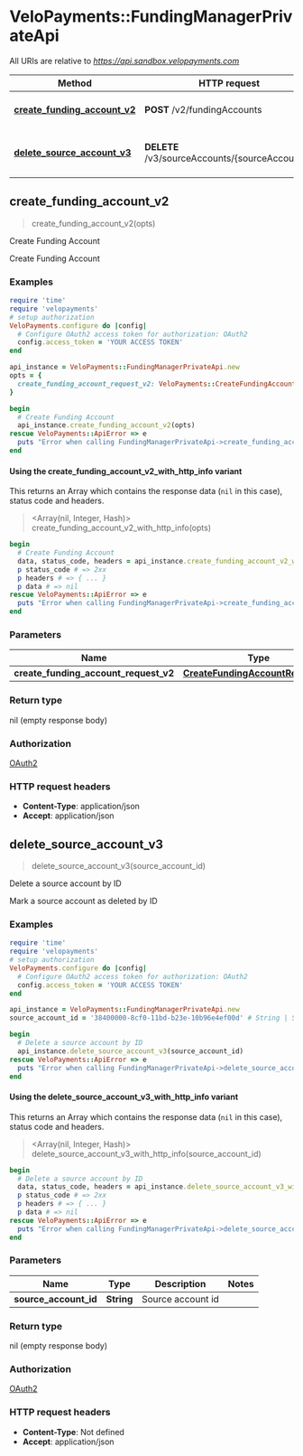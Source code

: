 # VeloPayments::FundingManagerPrivateApi

All URIs are relative to *https://api.sandbox.velopayments.com*

| Method | HTTP request | Description |
| ------ | ------------ | ----------- |
| [**create_funding_account_v2**](FundingManagerPrivateApi.md#create_funding_account_v2) | **POST** /v2/fundingAccounts | Create Funding Account |
| [**delete_source_account_v3**](FundingManagerPrivateApi.md#delete_source_account_v3) | **DELETE** /v3/sourceAccounts/{sourceAccountId} | Delete a source account by ID |


## create_funding_account_v2

> create_funding_account_v2(opts)

Create Funding Account

Create Funding Account

### Examples

```ruby
require 'time'
require 'velopayments'
# setup authorization
VeloPayments.configure do |config|
  # Configure OAuth2 access token for authorization: OAuth2
  config.access_token = 'YOUR ACCESS TOKEN'
end

api_instance = VeloPayments::FundingManagerPrivateApi.new
opts = {
  create_funding_account_request_v2: VeloPayments::CreateFundingAccountRequestV2.new({type: 'FBO', name: 'name_example', payor_id: 'payor_id_example'}) # CreateFundingAccountRequestV2 | 
}

begin
  # Create Funding Account
  api_instance.create_funding_account_v2(opts)
rescue VeloPayments::ApiError => e
  puts "Error when calling FundingManagerPrivateApi->create_funding_account_v2: #{e}"
end
```

#### Using the create_funding_account_v2_with_http_info variant

This returns an Array which contains the response data (`nil` in this case), status code and headers.

> <Array(nil, Integer, Hash)> create_funding_account_v2_with_http_info(opts)

```ruby
begin
  # Create Funding Account
  data, status_code, headers = api_instance.create_funding_account_v2_with_http_info(opts)
  p status_code # => 2xx
  p headers # => { ... }
  p data # => nil
rescue VeloPayments::ApiError => e
  puts "Error when calling FundingManagerPrivateApi->create_funding_account_v2_with_http_info: #{e}"
end
```

### Parameters

| Name | Type | Description | Notes |
| ---- | ---- | ----------- | ----- |
| **create_funding_account_request_v2** | [**CreateFundingAccountRequestV2**](CreateFundingAccountRequestV2.md) |  | [optional] |

### Return type

nil (empty response body)

### Authorization

[OAuth2](../README.md#OAuth2)

### HTTP request headers

- **Content-Type**: application/json
- **Accept**: application/json


## delete_source_account_v3

> delete_source_account_v3(source_account_id)

Delete a source account by ID

Mark a source account as deleted by ID

### Examples

```ruby
require 'time'
require 'velopayments'
# setup authorization
VeloPayments.configure do |config|
  # Configure OAuth2 access token for authorization: OAuth2
  config.access_token = 'YOUR ACCESS TOKEN'
end

api_instance = VeloPayments::FundingManagerPrivateApi.new
source_account_id = '38400000-8cf0-11bd-b23e-10b96e4ef00d' # String | Source account id

begin
  # Delete a source account by ID
  api_instance.delete_source_account_v3(source_account_id)
rescue VeloPayments::ApiError => e
  puts "Error when calling FundingManagerPrivateApi->delete_source_account_v3: #{e}"
end
```

#### Using the delete_source_account_v3_with_http_info variant

This returns an Array which contains the response data (`nil` in this case), status code and headers.

> <Array(nil, Integer, Hash)> delete_source_account_v3_with_http_info(source_account_id)

```ruby
begin
  # Delete a source account by ID
  data, status_code, headers = api_instance.delete_source_account_v3_with_http_info(source_account_id)
  p status_code # => 2xx
  p headers # => { ... }
  p data # => nil
rescue VeloPayments::ApiError => e
  puts "Error when calling FundingManagerPrivateApi->delete_source_account_v3_with_http_info: #{e}"
end
```

### Parameters

| Name | Type | Description | Notes |
| ---- | ---- | ----------- | ----- |
| **source_account_id** | **String** | Source account id |  |

### Return type

nil (empty response body)

### Authorization

[OAuth2](../README.md#OAuth2)

### HTTP request headers

- **Content-Type**: Not defined
- **Accept**: application/json

